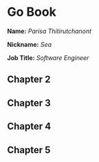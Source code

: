# Go Book

**Name:** *Parisa Thitirutchanont*

**Nickname:** *Sea*

**Job Title:** *Software Engineer*

## Chapter 2

## Chapter 3

## Chapter 4

## Chapter 5
